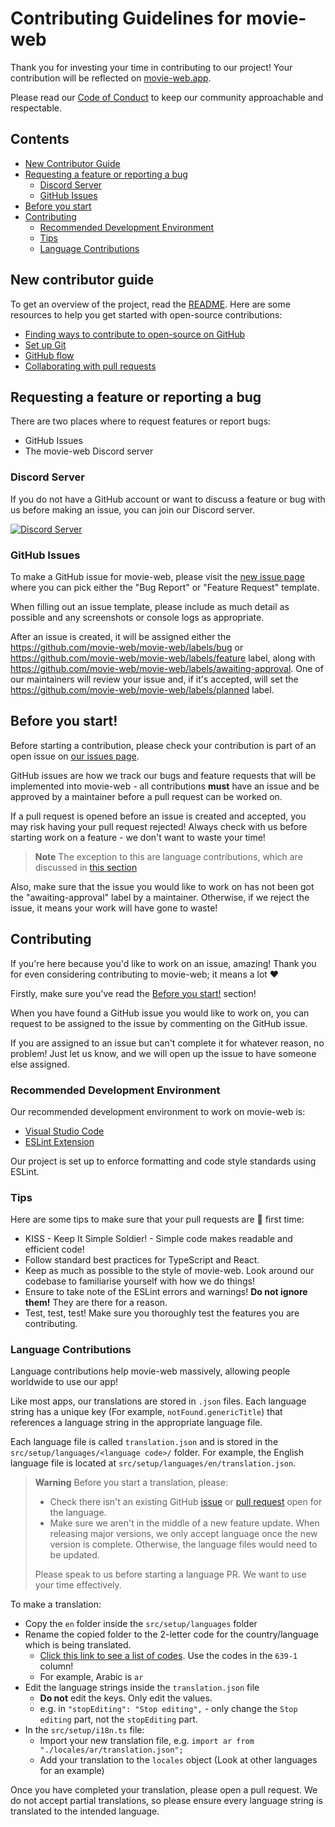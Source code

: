 # Contributing Guidelines for movie-web

Thank you for investing your time in contributing to our project! Your contribution will be reflected on [movie-web.app](https://movie-web.app).

Please read our [Code of Conduct](./CODE_OF_CONDUCT.md) to keep our community approachable and respectable.

## Contents
 - [New Contributor Guide](#new-contributor-guide)
 - [Requesting a feature or reporting a bug](#requesting-a-feature-or-reporting-an-bug)
   - [Discord Server](#discord-server)
   - [GitHub Issues](#github-issues)
 - [Before you start](#before-you-start)
 - [Contributing](#before-you-start)
   - [Recommended Development Environment](#recommended-development-environment)
   - [Tips](#tips)
   - [Language Contributions](#language-contributions)

## New contributor guide

To get an overview of the project, read the [README](README.md). Here are some resources to help you get started with open-source contributions:

- [Finding ways to contribute to open-source on GitHub](https://docs.github.com/en/get-started/exploring-projects-on-github/finding-ways-to-contribute-to-open-source-on-github)
- [Set up Git](https://docs.github.com/en/get-started/quickstart/set-up-git)
- [GitHub flow](https://docs.github.com/en/get-started/quickstart/github-flow)
- [Collaborating with pull requests](https://docs.github.com/en/github/collaborating-with-pull-requests)


## Requesting a feature or reporting a bug
There are two places where to request features or report bugs:
 - GitHub Issues
 - The movie-web Discord server

### Discord Server
If you do not have a GitHub account or want to discuss a feature or bug with us before making an issue, you can join our Discord server.

<a href="https://discord.movie-web.app"><img src="https://discordapp.com/api/guilds/871713465100816424/widget.png?style=banner2" alt="Discord Server"></a>

### GitHub Issues
To make a GitHub issue for movie-web, please visit the [new issue page](https://github.com/movie-web/movie-web/issues/new/choose) where you can pick either the "Bug Report" or "Feature Request" template.

When filling out an issue template, please include as much detail as possible and any screenshots or console logs as appropriate.

After an issue is created, it will be assigned either the https://github.com/movie-web/movie-web/labels/bug or https://github.com/movie-web/movie-web/labels/feature label, along with https://github.com/movie-web/movie-web/labels/awaiting-approval. One of our maintainers will review your issue and, if it's accepted, will set the https://github.com/movie-web/movie-web/labels/planned label.

## Before you start!
Before starting a contribution, please check your contribution is part of an open issue on [our issues page](https://github.com/movie-web/movie-web/issues). 

GitHub issues are how we track our bugs and feature requests that will be implemented into movie-web - all contributions **must** have an issue and be approved by a maintainer before a pull request can be worked on.

If a pull request is opened before an issue is created and accepted, you may risk having your pull request rejected! Always check with us before starting work on a feature - we don't want to waste your time!

> **Note**
> The exception to this are language contributions, which are discussed in [this section](#language-contributions)

Also, make sure that the issue you would like to work on has not been got the "awaiting-approval" label by a maintainer. Otherwise, if we reject the issue, it means your work will have gone to waste!

## Contributing
If you're here because you'd like to work on an issue, amazing! Thank you for even considering contributing to movie-web; it means a lot :heart:

Firstly, make sure you've read the [Before you start!](#before-you-start) section!

When you have found a GitHub issue you would like to work on, you can request to be assigned to the issue by commenting on the GitHub issue.

If you are assigned to an issue but can't complete it for whatever reason, no problem! Just let us know, and we will open up the issue to have someone else assigned.

### Recommended Development Environment
Our recommended development environment to work on movie-web is:
- [Visual Studio Code](https://code.visualstudio.com/)
- [ESLint Extension](https://marketplace.visualstudio.com/items?itemName=dbaeumer.vscode-eslint)

Our project is set up to enforce formatting and code style standards using ESLint. 

### Tips
Here are some tips to make sure that your pull requests are :pinched_fingers: first time:

- KISS - Keep It Simple Soldier! - Simple code makes readable and efficient code!
- Follow standard best practices for TypeScript and React.
- Keep as much as possible to the style of movie-web. Look around our codebase to familiarise yourself with how we do things!
- Ensure to take note of the ESLint errors and warnings! **Do not ignore them!** They are there for a reason.
- Test, test, test! Make sure you thoroughly test the features you are contributing.

### Language Contributions
Language contributions help movie-web massively, allowing people worldwide to use our app!

Like most apps, our translations are stored in `.json` files. Each language string has a unique key (For example, `notFound.genericTitle`) that references a language string in the appropriate language file.

Each language file is called `translation.json` and is stored in the `src/setup/languages/<language code>/` folder. For example, the English language file is located at `src/setup/languages/en/translation.json`.

> **Warning**
> Before you start a translation, please:
> - Check there isn't an existing GitHub [issue](https://github.com/movie-web/movie-web/issues) or [pull request](https://github.com/movie-web/movie-web/pulls) open for the language.
> - Make sure we aren't in the middle of a new feature update. When releasing major versions, we only accept language once the new version is complete. Otherwise, the language files would need to be updated.
>
> Please speak to us before starting a language PR. We want to use your time effectively.

To make a translation:
 - Copy the `en` folder inside the `src/setup/languages` folder
 - Rename the copied folder to the 2-letter code for the country/language which is being translated.
   - [Click this link to see a list of codes](https://en.wikipedia.org/wiki/List_of_ISO_639-1_codes). Use the codes in the `639-1` column!
   - For example, Arabic is `ar` 
 - Edit the language strings inside the `translation.json` file
   - **Do not** edit the keys. Only edit the values.
   - e.g. in `"stopEditing": "Stop editing",` - only change the `Stop editing` part, not the `stopEditing` part.
 - In the `src/setup/i18n.ts` file:
   - Import your new translation file, e.g. `import ar from "./locales/ar/translation.json";`
   - Add your translation to the `locales` object (Look at other languages for an example)

Once you have completed your translation, please open a pull request. We do not accept partial translations, so please ensure every language string is translated to the intended language.
